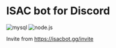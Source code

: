 # ISAC bot for Discord

![mysql](https://img.shields.io/badge/mysql-v%3E8-green?logo=mysql) ![node.js](https://img.shields.io/badge/node.js-v%3E15-green?logo=node.js)

Invite from 
https://isacbot.gg/invite
